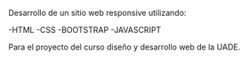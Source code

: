 Desarrollo de un sitio web responsive utilizando:

-HTML
-CSS
-BOOTSTRAP
-JAVASCRIPT 



Para el proyecto del curso diseño y desarrollo web de la UADE.
